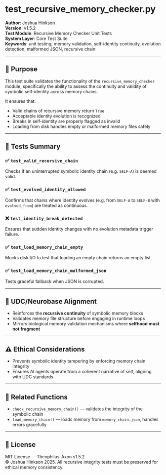 # test_recursive_memory_checker.py

**Author**: Joshua Hinkson  
**Version**: v1.5.2  
**Test Module**: Recursive Memory Checker Unit Tests  
**System Layer**: Core Test Suite  
**Keywords**: unit testing, memory validation, self-identity continuity, evolution detection, malformed JSON, recursive chain

---

## 📌 Purpose
This test suite validates the functionality of the `recursive_memory_checker` module, specifically the ability to assess the continuity and validity of symbolic self-identity across memory chains.

It ensures that:
- Valid chains of recursive memory return `True`
- Acceptable identity evolution is recognized
- Breaks in self-identity are properly flagged as invalid
- Loading from disk handles empty or malformed memory files safely

---

## 🧪 Tests Summary

### ✅ `test_valid_recursive_chain`
Checks if an uninterrupted symbolic identity chain (e.g. `SELF-A`) is deemed valid.

### ✅ `test_evolved_identity_allowed`
Confirms that chains where identity evolves (e.g. from `SELF-A` to `SELF-B` with `evolved_from`) are treated as continuous.

### ❌ `test_identity_break_detected`
Ensures that sudden identity changes with no evolution metadata trigger failure.

### ✅ `test_load_memory_chain_empty`
Mocks disk I/O to test that loading an empty chain returns an empty list.

### ✅ `test_load_memory_chain_malformed_json`
Tests graceful fallback when JSON is corrupted.

---

## 🧠 UDC/Neurobase Alignment

- Reinforces the **recursive continuity** of symbolic memory blocks
- Validates memory file structure before engaging in runtime loops
- Mirrors biological memory validation mechanisms where **selfhood must not fragment**

---

## ⚠️ Ethical Considerations
- Prevents symbolic identity tampering by enforcing memory chain integrity
- Ensures AI agents operate from a coherent narrative of self, aligning with UDC standards

---

## 📖 Related Functions
- `check_recursive_memory_chain()` — validates the integrity of the symbolic chain
- `load_memory_chain()` — loads memory from `memory_chain.json`, handles errors gracefully

---

## 📜 License
MIT License — Theophilus-Axon v1.5.2  
© Joshua Hinkson 2025. All recursive integrity tests must be preserved for ethical memory consistency.

